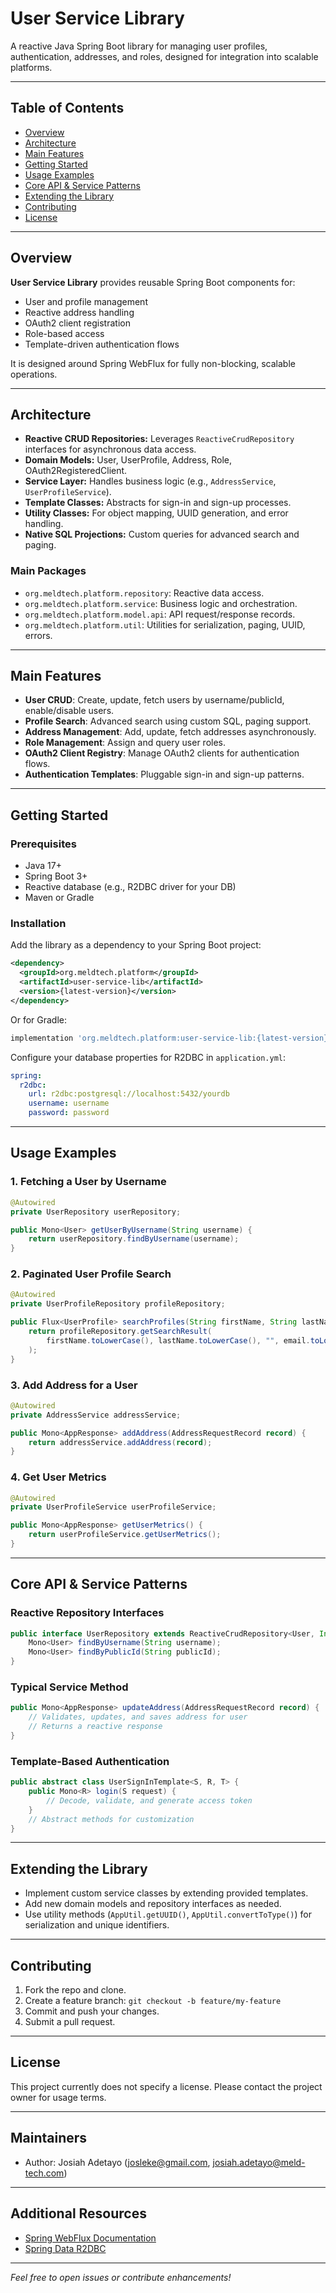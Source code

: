 # User Service Library

A reactive Java Spring Boot library for managing user profiles, authentication, addresses, and roles, designed for integration into scalable platforms.

---

## Table of Contents

- [Overview](#overview)
- [Architecture](#architecture)
- [Main Features](#main-features)
- [Getting Started](#getting-started)
- [Usage Examples](#usage-examples)
- [Core API & Service Patterns](#core-api--service-patterns)
- [Extending the Library](#extending-the-library)
- [Contributing](#contributing)
- [License](#license)

---

## Overview

**User Service Library** provides reusable Spring Boot components for:
- User and profile management
- Reactive address handling
- OAuth2 client registration
- Role-based access
- Template-driven authentication flows

It is designed around Spring WebFlux for fully non-blocking, scalable operations.

---

## Architecture

- **Reactive CRUD Repositories:** Leverages `ReactiveCrudRepository` interfaces for asynchronous data access.
- **Domain Models:** User, UserProfile, Address, Role, OAuth2RegisteredClient.
- **Service Layer:** Handles business logic (e.g., `AddressService`, `UserProfileService`).
- **Template Classes:** Abstracts for sign-in and sign-up processes.
- **Utility Classes:** For object mapping, UUID generation, and error handling.
- **Native SQL Projections:** Custom queries for advanced search and paging.

### Main Packages

- `org.meldtech.platform.repository`: Reactive data access.
- `org.meldtech.platform.service`: Business logic and orchestration.
- `org.meldtech.platform.model.api`: API request/response records.
- `org.meldtech.platform.util`: Utilities for serialization, paging, UUID, errors.

---

## Main Features

- **User CRUD**: Create, update, fetch users by username/publicId, enable/disable users.
- **Profile Search**: Advanced search using custom SQL, paging support.
- **Address Management**: Add, update, fetch addresses asynchronously.
- **Role Management**: Assign and query user roles.
- **OAuth2 Client Registry**: Manage OAuth2 clients for authentication flows.
- **Authentication Templates**: Pluggable sign-in and sign-up patterns.

---

## Getting Started

### Prerequisites

- Java 17+
- Spring Boot 3+
- Reactive database (e.g., R2DBC driver for your DB)
- Maven or Gradle

### Installation

Add the library as a dependency to your Spring Boot project:

```xml
<dependency>
  <groupId>org.meldtech.platform</groupId>
  <artifactId>user-service-lib</artifactId>
  <version>{latest-version}</version>
</dependency>
```

Or for Gradle:

```groovy
implementation 'org.meldtech.platform:user-service-lib:{latest-version}'
```

Configure your database properties for R2DBC in `application.yml`:

```yaml
spring:
  r2dbc:
    url: r2dbc:postgresql://localhost:5432/yourdb
    username: username
    password: password
```

---

## Usage Examples

### 1. Fetching a User by Username

```java
@Autowired
private UserRepository userRepository;

public Mono<User> getUserByUsername(String username) {
    return userRepository.findByUsername(username);
}
```

### 2. Paginated User Profile Search

```java
@Autowired
private UserProfileRepository profileRepository;

public Flux<UserProfile> searchProfiles(String firstName, String lastName, String email) {
    return profileRepository.getSearchResult(
        firstName.toLowerCase(), lastName.toLowerCase(), "", email.toLowerCase(), ""
    );
}
```

### 3. Add Address for a User

```java
@Autowired
private AddressService addressService;

public Mono<AppResponse> addAddress(AddressRequestRecord record) {
    return addressService.addAddress(record);
}
```

### 4. Get User Metrics

```java
@Autowired
private UserProfileService userProfileService;

public Mono<AppResponse> getUserMetrics() {
    return userProfileService.getUserMetrics();
}
```

---

## Core API & Service Patterns

### Reactive Repository Interfaces

```java
public interface UserRepository extends ReactiveCrudRepository<User, Integer> {
    Mono<User> findByUsername(String username);
    Mono<User> findByPublicId(String publicId);
}
```

### Typical Service Method

```java
public Mono<AppResponse> updateAddress(AddressRequestRecord record) {
    // Validates, updates, and saves address for user
    // Returns a reactive response
}
```

### Template-Based Authentication

```java
public abstract class UserSignInTemplate<S, R, T> {
    public Mono<R> login(S request) {
        // Decode, validate, and generate access token
    }
    // Abstract methods for customization
}
```

---

## Extending the Library

- Implement custom service classes by extending provided templates.
- Add new domain models and repository interfaces as needed.
- Use utility methods (`AppUtil.getUUID()`, `AppUtil.convertToType()`) for serialization and unique identifiers.

---

## Contributing

1. Fork the repo and clone.
2. Create a feature branch: `git checkout -b feature/my-feature`
3. Commit and push your changes.
4. Submit a pull request.

---

## License

This project currently does not specify a license. Please contact the project owner for usage terms.

---

## Maintainers

- Author: Josiah Adetayo ([josleke@gmail.com](mailto:josleke@gmail.com), [josiah.adetayo@meld-tech.com](mailto:josiah.adetayo@meld-tech.com))

---

## Additional Resources

- [Spring WebFlux Documentation](https://docs.spring.io/spring-framework/docs/current/reference/html/web-reactive.html)
- [Spring Data R2DBC](https://spring.io/projects/spring-data-r2dbc)

---

*Feel free to open issues or contribute enhancements!*
